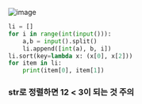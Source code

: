 ![image](https://user-images.githubusercontent.com/60029949/128203021-d8ee8c99-ece1-485a-8cd4-3891f6d9f1c9.png)
```py
li = []
for i in range(int(input())):
    a,b = input().split()
    li.append([int(a), b, i])
li.sort(key=lambda x: (x[0], x[2]))
for item in li:
    print(item[0], item[1])
```

### str로 정렬하면 12 < 3이 되는 것 주의

